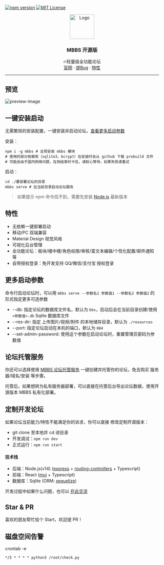 [![npm version](https://badgen.net/npm/v/mbbs)](https://www.npmjs.com/package/mbbs)
[![MIT License](https://img.shields.io/npm/l/mbbs.svg?sanitize=true)](https://www.npmjs.com/package/mbbs)

<!-- PROJECT LOGO -->
<div align="center">
  <a href="https://github.com/linfaxin/mbbs">
    <img src="http://mbbs.cc/images/default-logo.png" alt="Logo" width="80" height="80">
  </a>

<h3 align="center">MBBS 开源版</h3>
  <p align="center">
    🔥轻量级全功能论坛
    <br />
    <a href="http://mbbs.cc/">官网</a>
    ·
    <a href="https://github.com/linfaxin/mbbs/issues">提Bug</a>
    ·
    <a href="#特性">特性</a>
  </p>
</div>

---

## 预览

![preview-image](http://mbbs.cc/images/demo_preview.png)

## 一键安装启动

无需繁琐的安装配置，一键安装并启动论坛，[查看更多启动参数](#更多启动参数)

安装：

```shell
npm i -g mbbs # 全局安装 mbbs 模块
# 使用的部分依赖库（sqlite3、bcrypt）在安装时会从 github 下载 prebuild 文件
# 可能会由于国内网络问题，在快结束时卡住，请耐心等待，如果失败请重试
```

启动：

```shell
cd ./要部署论坛的目录
mbbs serve # 在当前目录启动论坛服务
```

> 如果提示 npm 命令找不到，需要先安装 [Node.js](https://nodejs.org/) 最新版本

## 特性

- 无依赖一键部署启动
- 移动/PC 双端兼容
- Material Design 视觉风格
- 可视化后台管理
- 全功能论坛：板块/楼中楼/角色权限/审核/富文本编辑/个性化配置/邮件通知 等
- 自带授权登录：免开发支持 QQ/微信/支付宝 授权登录

## 更多启动参数

命令行启动论坛时，可以用 `mbbs serve --参数名1 参数值1 --参数名2 参数值2` 的形式指定更多可选参数

- --db: 指定论坛的数据库文件名，默认为 `bbs`，启动后会在当前目录创建/使用 `<参数值>.db` Sqlite 数据库文件
- --res-dir: 指定 上传图片/视频/附件 的本地储存目录，默认为 `./resources`
- --port: 指定论坛启动在本机的端口，默认为 `884`
- --set-admin-password: 使用这个参数在启动论坛时，重置管理员密码为参数值

## 论坛托管服务

你还可以选择使用 [MBBS 论坛托管服务](http://mbbs.cc) 一键创建并托管你的论坛，免去购买 服务器/域名/安装 等步骤。

托管后，如果想转为私有服务器部署，可以直接在托管后台导出论坛数据，使用开源版本 MBBS 私有化部署。

## 定制开发论坛

如果论坛当前能力/特性不能满足你的诉求，你可以直接 修改定制开源版本：

- git clone 至本地并 cd 进目录
- 开发调试：`npm run dev`
- 正式运行：`npm run start`

#### 技术栈

- 后端：Node.js(v14) ([express](https://github.com/expressjs/express) + [routing-controllers](https://github.com/typestack/routing-controllers.git) + Typescript)
- 前端：React ([mui](https://mui.com/) + Typescript)
- 数据库：Sqlite (ORM: [sequelize](https://sequelize.org/))

开发过程中如果什么问题，也可以 [在此交流](http://bbs.mbbs.cc/#/thread/category/5)

## Star & PR

喜欢的朋友帮忙给个 Start，欢迎提 PR！

## 磁盘空间告警

crontab -e

```
*/5 * * * * python3 /root/check.py
```
